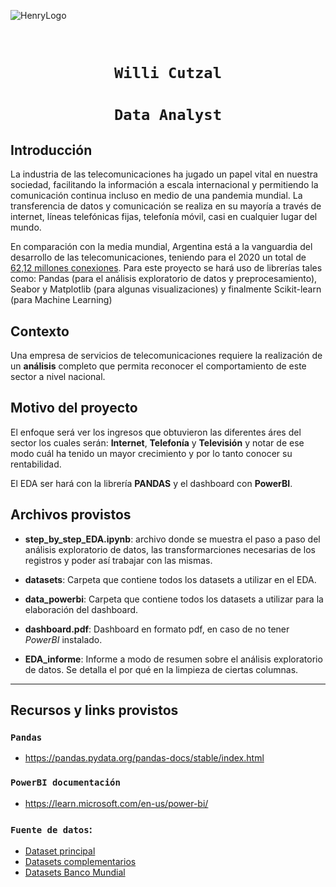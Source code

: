 ![HenryLogo](https://d31uz8lwfmyn8g.cloudfront.net/Assets/logo-henry-white-lg.png)

​
# <h1 align="center">**`Willi Cutzal`**
# <h1 align="center">**`Data Analyst`**



## **Introducción**

La industria de las telecomunicaciones ha jugado un papel vital en nuestra sociedad, facilitando la información a escala internacional y permitiendo la comunicación continua incluso en medio de una pandemia mundial. La transferencia de datos y comunicación se realiza en su mayoría a través de internet, líneas telefónicas fijas, telefonía móvil, casi en cualquier lugar del mundo. 

En comparación con la media mundial, Argentina está a la vanguardia del desarrollo de las telecomunicaciones, teniendo para el 2020 un total de [62,12 millones conexiones](https://www.datosmundial.com/america/argentina/telecomunicacion.php). 
Para este proyecto se hará uso de librerías tales como: Pandas (para el análisis exploratorio de datos y preprocesamiento), Seabor y Matplotlib (para algunas visualizaciones) y finalmente Scikit-learn (para Machine Learning)

## **Contexto**
Una empresa de servicios de telecomunicaciones requiere la realización de un **análisis** completo que permita reconocer el comportamiento de este sector a nivel nacional.


## **Motivo del proyecto**
El enfoque será ver los ingresos que obtuvieron las diferentes áres del sector los cuales serán: **Internet**, **Telefonía** y **Televisión** y notar de ese modo cuál ha tenido un mayor crecimiento y por lo tanto conocer su rentabilidad.

El EDA ser hará con la librería **PANDAS** y el dashboard con **PowerBI**.
​​
## **Archivos provistos**
- **step_by_step_EDA.ipynb**: archivo donde se muestra el paso a paso del análisis exploratorio de datos, las transformarciones necesarias de los registros y poder así trabajar con las mismas.

- **datasets**: Carpeta que contiene todos los datasets a utilizar en el EDA.

- **data_powerbi**: Carpeta que contiene todos los datasets a utilizar para la elaboración del dashboard.

- **dashboard.pdf**: Dashboard en formato pdf, en caso de no tener _PowerBI_ instalado.
- **EDA_informe**: Informe a modo de resumen sobre el análisis exploratorio de datos. Se detalla el por qué en la limpieza de ciertas columnas.


<hr>

## **Recursos y links provistos**

### `Pandas`
+ https://pandas.pydata.org/pandas-docs/stable/index.html
### `PowerBI documentación`
+ https://learn.microsoft.com/en-us/power-bi/


### `Fuente de datos`:
- [Dataset principal](https://datosabiertos.enacom.gob.ar/dashboards/20000/acceso-a-internet/) 
- [Datasets complementarios](https://datosabiertos.enacom.gob.ar/home)
- [Datasets Banco Mundial](https://datos.bancomundial.org/indicador/IT.NET.USER.ZS?end=2021&name_desc=false&start=2000)